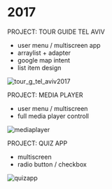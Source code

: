 # 2017

PROJECT: TOUR GUIDE TEL AVIV
- user menu / multiscreen app
- arraylist + adapter
- google map intent
- list item design

![tour_g_tel_aviv2017](https://cloud.githubusercontent.com/assets/5279297/26700861/e2e9e796-4716-11e7-8f41-13375bfb4507.gif)




PROJECT: MEDIA PLAYER
- user menu / multiscreen 
- full media player controll

![mediaplayer](https://user-images.githubusercontent.com/5279297/27935444-11f4e3d6-62a3-11e7-8d9c-0eb01f96d2c2.gif)



PROJECT: QUIZ APP
- multiscreen
- radio button / checkbox

![quizapp](https://user-images.githubusercontent.com/5279297/27935542-9049ec22-62a3-11e7-8942-54f73fee1564.gif)


